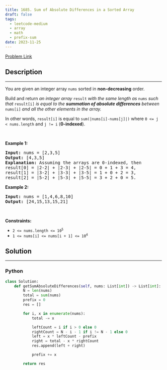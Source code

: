 ```yaml
---
title: 1685. Sum of Absolute Differences in a Sorted Array
draft: false
tags: 
  - leetcode-medium
  - array
  - math
  - prefix-sum
date: 2023-11-25
---
```


[Problem Link](https://leetcode.com/problems/sum-of-absolute-differences-in-a-sorted-array/)

## Description

---
<p>You are given an integer array <code>nums</code> sorted in <strong>non-decreasing</strong> order.</p>

<p>Build and return <em>an integer array </em><code>result</code><em> with the same length as </em><code>nums</code><em> such that </em><code>result[i]</code><em> is equal to the <strong>summation of absolute differences</strong> between </em><code>nums[i]</code><em> and all the other elements in the array.</em></p>

<p>In other words, <code>result[i]</code> is equal to <code>sum(|nums[i]-nums[j]|)</code> where <code>0 &lt;= j &lt; nums.length</code> and <code>j != i</code> (<strong>0-indexed</strong>).</p>

<p>&nbsp;</p>
<p><strong class="example">Example 1:</strong></p>

<pre>
<strong>Input:</strong> nums = [2,3,5]
<strong>Output:</strong> [4,3,5]
<strong>Explanation:</strong> Assuming the arrays are 0-indexed, then
result[0] = |2-2| + |2-3| + |2-5| = 0 + 1 + 3 = 4,
result[1] = |3-2| + |3-3| + |3-5| = 1 + 0 + 2 = 3,
result[2] = |5-2| + |5-3| + |5-5| = 3 + 2 + 0 = 5.
</pre>

<p><strong class="example">Example 2:</strong></p>

<pre>
<strong>Input:</strong> nums = [1,4,6,8,10]
<strong>Output:</strong> [24,15,13,15,21]
</pre>

<p>&nbsp;</p>
<p><strong>Constraints:</strong></p>

<ul>
	<li><code>2 &lt;= nums.length &lt;= 10<sup>5</sup></code></li>
	<li><code>1 &lt;= nums[i] &lt;= nums[i + 1] &lt;= 10<sup>4</sup></code></li>
</ul>


## Solution

---
### Python
``` py title='sum-of-absolute-differences-in-a-sorted-array'
class Solution:
    def getSumAbsoluteDifferences(self, nums: List[int]) -> List[int]:
        N = len(nums)
        total = sum(nums)
        prefix = 0
        res = []

        for i, x in enumerate(nums):
            total -= x

            leftCount = i if i > 0 else 0
            rightCount = N - i - 1 if i != N - 1 else 0
            left = x * leftCount - prefix
            right = total - x * rightCount
            res.append(left + right)

            prefix += x

        return res
```

